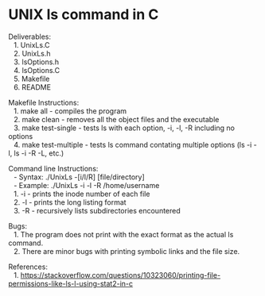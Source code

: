 # UNIX ls command in C

Deliverables:\
&ensp; 1. UnixLs.C\
&ensp; 2. UnixLs.h\
&ensp; 3. lsOptions.h\
&ensp; 4. lsOptions.C\
&ensp; 5. Makefile\
&ensp; 6. README

Makefile Instructions:\
&ensp; 1. make all - compiles the program\
&ensp; 2. make clean - removes all the object files and the executable\
&ensp; 3. make test-single - tests ls with each option, -i, -l, -R including no options\
&ensp; 4. make test-multiple - tests ls command contating multiple options (ls -i -l, ls -i -R -L, etc.)

Command line Instructions:\
&ensp; - Syntax: ./UnixLs -[i/l/R] [file/directory]\
&ensp; - Example: ./UnixLs -i -l -R /home/username\
&ensp; 1. -i - prints the inode number of each file\
&ensp; 2. -l - prints the long listing format\
&ensp; 3. -R - recursively lists subdirectories encountered

Bugs:\
&ensp; 1. The program does not print with the exact format as the actual ls command.\
&ensp; 2. There are minor bugs with printing symbolic links and the file size.

References:\
&ensp; 1. https://stackoverflow.com/questions/10323060/printing-file-permissions-like-ls-l-using-stat2-in-c
